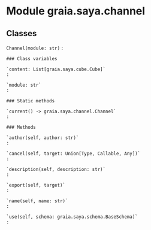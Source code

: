 Module graia.saya.channel
=========================

Classes
-------

`Channel(module: str)`
:   

    ### Class variables

    `content: List[graia.saya.cube.Cube]`
    :

    `module: str`
    :

    ### Static methods

    `current() ‑> graia.saya.channel.Channel`
    :

    ### Methods

    `author(self, author: str)`
    :

    `cancel(self, target: Union[Type, Callable, Any])`
    :

    `description(self, description: str)`
    :

    `export(self, target)`
    :

    `name(self, name: str)`
    :

    `use(self, schema: graia.saya.schema.BaseSchema)`
    :
